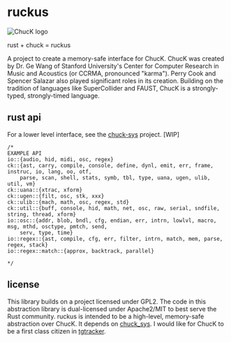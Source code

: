 # ruckus

![ChucK logo](https://raw.githubusercontent.com/tonal-glyph/chuck-sys/master/logo-small.png)

rust + chuck = ruckus

A project to create a memory-safe interface for ChucK. ChucK was created by Dr. Ge Wang of Stanford University's Center for Computer Research in Music and Acoustics (or CCRMA, pronounced "karma"). Perry Cook and Spencer Salazar also played significant roles in its creation. Building on the tradition of languages like SuperCollider and FAUST, ChucK is a strongly-typed, strongly-timed language.

## rust api

For a lower level interface, see the [chuck-sys](https://github.com/tonal-glyph/chuck-sys) project. [WIP]

    /*
    EXAMPLE API
    io::{audio, hid, midi, osc, regex}
    ck::{ast, carry, compile, console, define, dynl, emit, err, frame, instruc, io, lang, oo, otf,
        parse, scan, shell, stats, symb, tbl, type, uana, ugen, ulib, util, vm}
    ck::uana::{xtrac, xform}
    ck::ugen::{filt, osc, stk, xxx}
    ck::ulib::{mach, math, osc, regex, std}
    ck::util::{buff, console, hid, math, net, osc, raw, serial, sndfile, string, thread, xform}
    io::osc::{addr, blob, bndl, cfg, endian, err, intrn, lowlvl, macro, msg, mthd, osctype, pmtch, send,
        serv, type, time}
    io::regex::{ast, compile, cfg, err, filter, intrn, match, mem, parse, regex, stack}
    io::regex::match::{approx, backtrack, parallel}
 
    */

## license

This library builds on a project licensed under GPL2. The code in this abstraction library is dual-licensed under Apache2/MIT to best serve the Rust community.
ruckus is intended to be a high-level, memory-safe abstraction over ChucK. It depends on [chuck_sys](https://github.com/tonal-glyph/chuck-sys). I would like for ChucK to be a first class citizen in [tgtracker](https://github.com/tonal-glyph/tgtracker).
